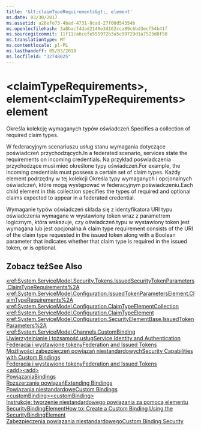 ```yaml
---
title: '&lt;claimTypeRequirements&gt;, element'
ms.date: 03/30/2017
ms.assetid: a26efe73-4bad-4731-8cad-27f00d54354b
ms.openlocfilehash: 3a8bacf4dad2140e3d162cca89c6bd3ecf54b41f
ms.sourcegitcommit: 11f11ca6cefe555972b3a5c99729d1a7523d8f50
ms.translationtype: MT
ms.contentlocale: pl-PL
ms.lasthandoff: 05/03/2018
ms.locfileid: "32748025"
---
```

# <a name="ltclaimtyperequirementsgt-element"></a><span data-ttu-id="31b4d-102">&lt;claimTypeRequirements&gt;, element</span><span class="sxs-lookup"><span data-stu-id="31b4d-102">&lt;claimTypeRequirements&gt; element</span></span>
<span data-ttu-id="31b4d-103">Określa kolekcję wymaganych typów oświadczeń.</span><span class="sxs-lookup"><span data-stu-id="31b4d-103">Specifies a collection of required claim types.</span></span>  
  
 <span data-ttu-id="31b4d-104">W federacyjnym scenariuszu usług stanu wymagania dotyczące poświadczeń przychodzących.</span><span class="sxs-lookup"><span data-stu-id="31b4d-104">In a federated scenario, services state the requirements on incoming credentials.</span></span> <span data-ttu-id="31b4d-105">Na przykład poświadczenia przychodzące musi mieć określone typy oświadczeń.</span><span class="sxs-lookup"><span data-stu-id="31b4d-105">For example, the incoming credentials must possess a certain set of claim types.</span></span> <span data-ttu-id="31b4d-106">Każdy element podrzędny w tej kolekcji Określa typy wymaganych i opcjonalnych oświadczeń, które mogą występować w federacyjnym poświadczeniu.</span><span class="sxs-lookup"><span data-stu-id="31b4d-106">Each child element in this collection specifies the types of required and optional claims expected to appear in a federated credential.</span></span>  
  
 <span data-ttu-id="31b4d-107">Wymaganie typów oświadczeń składa się z identyfikatora URI typu oświadczenia wymagane w wystawiony token wraz z parametrem logicznym, która wskazuje, czy oświadczeń typu w wystawiony token jest wymagana lub jest opcjonalna.</span><span class="sxs-lookup"><span data-stu-id="31b4d-107">A claim type requirement consists of the URI of the claim type requested in the issued token along with a Boolean parameter that indicates whether that claim type is required in the issued token, or is optional.</span></span>  
  
## <a name="see-also"></a><span data-ttu-id="31b4d-108">Zobacz też</span><span class="sxs-lookup"><span data-stu-id="31b4d-108">See Also</span></span>  
 <xref:System.ServiceModel.Security.Tokens.IssuedSecurityTokenParameters.ClaimTypeRequirements%2A>  
 <xref:System.ServiceModel.Configuration.IssuedTokenParametersElement.ClaimTypeRequirements%2A>  
 <xref:System.ServiceModel.Configuration.ClaimTypeElementCollection>  
 <xref:System.ServiceModel.Configuration.ClaimTypeElement>  
 <xref:System.ServiceModel.Configuration.SecurityElementBase.IssuedTokenParameters%2A>  
 <xref:System.ServiceModel.Channels.CustomBinding>  
 [<span data-ttu-id="31b4d-109">Uwierzytelnianie i tożsamość usług</span><span class="sxs-lookup"><span data-stu-id="31b4d-109">Service Identity and Authentication</span></span>](../../../../../docs/framework/wcf/feature-details/service-identity-and-authentication.md)  
 [<span data-ttu-id="31b4d-110">Federacja i wystawione tokeny</span><span class="sxs-lookup"><span data-stu-id="31b4d-110">Federation and Issued Tokens</span></span>](../../../../../docs/framework/wcf/feature-details/federation-and-issued-tokens.md)  
 [<span data-ttu-id="31b4d-111">Możliwości zabezpieczeń powiązań niestandardowych</span><span class="sxs-lookup"><span data-stu-id="31b4d-111">Security Capabilities with Custom Bindings</span></span>](../../../../../docs/framework/wcf/feature-details/security-capabilities-with-custom-bindings.md)  
 [<span data-ttu-id="31b4d-112">Federacja i wystawione tokeny</span><span class="sxs-lookup"><span data-stu-id="31b4d-112">Federation and Issued Tokens</span></span>](../../../../../docs/framework/wcf/feature-details/federation-and-issued-tokens.md)  
 [<span data-ttu-id="31b4d-113">\<add></span><span class="sxs-lookup"><span data-stu-id="31b4d-113">\<add></span></span>](../../../../../docs/framework/configure-apps/file-schema/wcf/add-of-claimtyperequirements.md)  
 [<span data-ttu-id="31b4d-114">Powiązania</span><span class="sxs-lookup"><span data-stu-id="31b4d-114">Bindings</span></span>](../../../../../docs/framework/wcf/bindings.md)  
 [<span data-ttu-id="31b4d-115">Rozszerzanie powiązań</span><span class="sxs-lookup"><span data-stu-id="31b4d-115">Extending Bindings</span></span>](../../../../../docs/framework/wcf/extending/extending-bindings.md)  
 [<span data-ttu-id="31b4d-116">Powiązania niestandardowe</span><span class="sxs-lookup"><span data-stu-id="31b4d-116">Custom Bindings</span></span>](../../../../../docs/framework/wcf/extending/custom-bindings.md)  
 [<span data-ttu-id="31b4d-117">\<customBinding></span><span class="sxs-lookup"><span data-stu-id="31b4d-117">\<customBinding></span></span>](../../../../../docs/framework/configure-apps/file-schema/wcf/custombinding.md)  
 [<span data-ttu-id="31b4d-118">Instrukcje: tworzenie niestandardowego powiązania za pomocą elementu SecurityBindingElement</span><span class="sxs-lookup"><span data-stu-id="31b4d-118">How to: Create a Custom Binding Using the SecurityBindingElement</span></span>](../../../../../docs/framework/wcf/feature-details/how-to-create-a-custom-binding-using-the-securitybindingelement.md)  
 [<span data-ttu-id="31b4d-119">Zabezpieczenia powiązania niestandardowego</span><span class="sxs-lookup"><span data-stu-id="31b4d-119">Custom Binding Security</span></span>](../../../../../docs/framework/wcf/samples/custom-binding-security.md)
